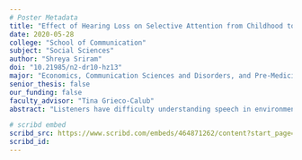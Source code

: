 ```yaml
---
# Poster Metadata
title: "Effect of Hearing Loss on Selective Attention from Childhood to Adulthood"
date: 2020-05-28
college: "School of Communication"
subject: "Social Sciences"
author: "Shreya Sriram"
doi: "10.21985/n2-dr10-hz13"
major: "Economics, Communication Sciences and Disorders, and Pre-Medicine"
senior_thesis: false
our_funding: false
faculty_advisor: "Tina Grieco-Calub"
abstract: "Listeners have difficulty understanding speech in environments containing background noise. This difficulty is exacerbated for listeners with hearing loss, which is often attributed to the degradation of the speech signal caused by interfering noise, impaired hearing, hearing device processing, or a combination of these factors. To resolve and understand speech despite this degradation, listeners must allocate attention to the speech signal and inhibit their attention to competing background noise. Thus, the inability to selectively attend to speech is expected to reduce speech recognition. Consistent with this idea is the observation that selective auditory attention is poorer in children with hearing loss, and these abilities partially account for children’s difficulty understanding speech in background noise. However, it remains unknown whether the effects of hearing loss on selective attention persist into adulthood and, if so, whether this contributes to the speech recognition difficulties of young adults with hearing loss. The present study aimed to address the first of these knowledge gaps by having young adults with hearing loss and normal hearing perform selective attention tasks in the auditory and visual domains. Young adults with hearing loss demonstrated similar selective attention to their peers with normal hearing in the visual domain, but not in the auditory domain. This latter finding, however, may have been related to poor audibility among the hearing loss group. The data support the idea that audibility is important for selective auditory attention in adults."

# scribd embed
scribd_src: https://www.scribd.com/embeds/464871262/content?start_page=1&view_mode=scroll&access_key=key-SkBPi83UXbOexyM8Rx4v
scribd_id:
---
```

